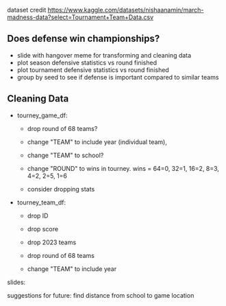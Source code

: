 

dataset credit https://www.kaggle.com/datasets/nishaanamin/march-madness-data?select=Tournament+Team+Data.csv




## Does defense win championships?
- slide with hangover meme for transforming and cleaning data
- plot season defensive statistics vs round finished
- plot tournament defensive statistics vs round finished
- group by seed to see if defense is important compared to similar teams

## Cleaning Data
- tourney_game_df:
    - drop round of 68 teams?
    - change "TEAM" to include year (individual team), 
    - change "TEAM" to school?
    
    - change "ROUND" to wins in tourney. wins = 64=0, 32=1, 16=2, 8=3, 4=2, 2=5, 1=6
    - consider dropping stats 

- tourney_team_df:
    - drop ID
    - drop score

    - drop 2023 teams
    - drop round of 68 teams
    - change "TEAM" to include year
    




slides: 











suggestions for future: find distance from school to game location